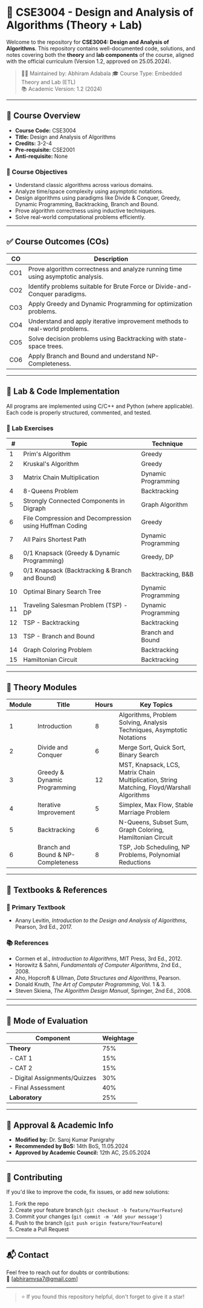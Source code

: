 # 📘 CSE3004 - Design and Analysis of Algorithms (Theory + Lab)

Welcome to the repository for **CSE3004: Design and Analysis of Algorithms**. This repository contains well-documented code, solutions, and notes covering both the **theory** and **lab components** of the course, aligned with the official curriculum (Version 1.2, approved on 25.05.2024).

> 🧑‍💻 Maintained by: Abhiram Adabala 
> 🎓 Course Type: Embedded Theory and Lab (ETL)  
> 📚 Academic Version: 1.2 (2024)

---

## 🧭 Course Overview

- **Course Code:** CSE3004  
- **Title:** Design and Analysis of Algorithms  
- **Credits:** 3-2-4  
- **Pre-requisite:** CSE2001  
- **Anti-requisite:** None  

### 📌 Course Objectives

- Understand classic algorithms across various domains.
- Analyze time/space complexity using asymptotic notations.
- Design algorithms using paradigms like Divide & Conquer, Greedy, Dynamic Programming, Backtracking, Branch and Bound.
- Prove algorithm correctness using inductive techniques.
- Solve real-world computational problems efficiently.

---

## ✅ Course Outcomes (COs)

| CO  | Description                                                                                               |
|-----|-----------------------------------------------------------------------------------------------------------|
| CO1 | Prove algorithm correctness and analyze running time using asymptotic analysis.                          |
| CO2 | Identify problems suitable for Brute Force or Divide-and-Conquer paradigms.                             |
| CO3 | Apply Greedy and Dynamic Programming for optimization problems.                                          |
| CO4 | Understand and apply iterative improvement methods to real-world problems.                               |
| CO5 | Solve decision problems using Backtracking with state-space trees.                                       |
| CO6 | Apply Branch and Bound and understand NP-Completeness.                                                   |

---

## 🧪 Lab & Code Implementation

All programs are implemented using C/C++ and Python (where applicable). Each code is properly structured, commented, and tested.

### 🔧 Lab Exercises

| #   | Topic                                                                                  | Technique              |
|-----|----------------------------------------------------------------------------------------|------------------------|
| 1   | Prim's Algorithm                                                                       | Greedy                 |
| 2   | Kruskal's Algorithm                                                                    | Greedy                 |
| 3   | Matrix Chain Multiplication                                                            | Dynamic Programming    |
| 4   | 8-Queens Problem                                                                       | Backtracking           |
| 5   | Strongly Connected Components in Digraph                                               | Graph Algorithm        |
| 6   | File Compression and Decompression using Huffman Coding                                | Greedy                 |
| 7   | All Pairs Shortest Path                                                                | Dynamic Programming    |
| 8   | 0/1 Knapsack (Greedy & Dynamic Programming)                                            | Greedy, DP             |
| 9   | 0/1 Knapsack (Backtracking & Branch and Bound)                                         | Backtracking, B&B      |
| 10  | Optimal Binary Search Tree                                                             | Dynamic Programming    |
| 11  | Traveling Salesman Problem (TSP) - DP                                                  | Dynamic Programming    |
| 12  | TSP - Backtracking                                                                     | Backtracking           |
| 13  | TSP - Branch and Bound                                                                 | Branch and Bound       |
| 14  | Graph Coloring Problem                                                                 | Backtracking           |
| 15  | Hamiltonian Circuit                                                                    | Backtracking           |

---

## 🧠 Theory Modules

| Module | Title                            | Hours | Key Topics                                                                                   |
|--------|----------------------------------|--------|----------------------------------------------------------------------------------------------|
| 1      | Introduction                     | 8      | Algorithms, Problem Solving, Analysis Techniques, Asymptotic Notations                      |
| 2      | Divide and Conquer              | 6      | Merge Sort, Quick Sort, Binary Search                                                       |
| 3      | Greedy & Dynamic Programming     | 12     | MST, Knapsack, LCS, Matrix Chain Multiplication, String Matching, Floyd/Warshall Algorithms |
| 4      | Iterative Improvement            | 5      | Simplex, Max Flow, Stable Marriage Problem                                                  |
| 5      | Backtracking                     | 6      | N-Queens, Subset Sum, Graph Coloring, Hamiltonian Circuit                                  |
| 6      | Branch and Bound & NP-Completeness | 8    | TSP, Job Scheduling, NP Problems, Polynomial Reductions                                     |

---

## 📘 Textbooks & References

### 📕 Primary Textbook
- Anany Levitin, *Introduction to the Design and Analysis of Algorithms*, Pearson, 3rd Ed., 2017.

### 📚 References
- Cormen et al., *Introduction to Algorithms*, MIT Press, 3rd Ed., 2012.  
- Horowitz & Sahni, *Fundamentals of Computer Algorithms*, 2nd Ed., 2008.  
- Aho, Hopcroft & Ullman, *Data Structures and Algorithms*, Pearson.  
- Donald Knuth, *The Art of Computer Programming*, Vol. 1 & 3.  
- Steven Skiena, *The Algorithm Design Manual*, Springer, 2nd Ed., 2008.

---
---

## 🧪 Mode of Evaluation

| Component                        | Weightage |
|----------------------------------|-----------|
| **Theory**                       | 75%       |
| - CAT 1                          | 15%       |
| - CAT 2                          | 15%       |
| - Digital Assignments/Quizzes    | 30%       |
| - Final Assessment               | 40%       |
| **Laboratory**                   | 25%       |

---

## 📅 Approval & Academic Info

- **Modified by:** Dr. Saroj Kumar Panigrahy  
- **Recommended by BoS:** 14th BoS, 11.05.2024  
- **Approved by Academic Council:** 12th AC, 25.05.2024  

---

## 🤝 Contributing

If you'd like to improve the code, fix issues, or add new solutions:
1. Fork the repo
2. Create your feature branch (`git checkout -b feature/YourFeature`)
3. Commit your changes (`git commit -m 'Add your message'`)
4. Push to the branch (`git push origin feature/YourFeature`)
5. Create a Pull Request

---

## 📬 Contact

Feel free to reach out for doubts or contributions:  
📧 [abhiramvsa7@gmail.com]  

---

> ⭐ If you found this repository helpful, don't forget to give it a star!
